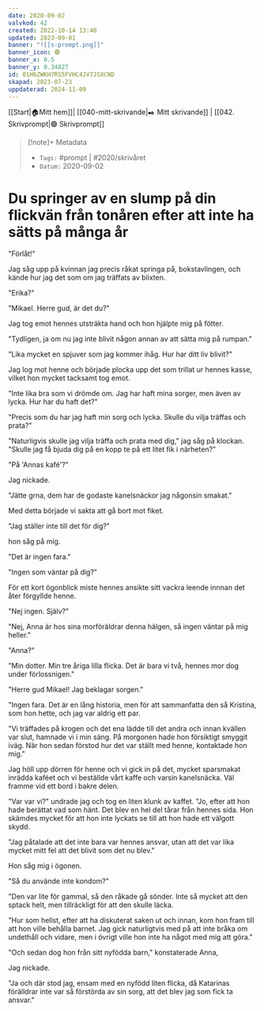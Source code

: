 ```yaml
---
date: 2020-09-02
valvkod: 42
created: 2022-10-14 13:40
updated: 2023-09-01
banner: "![[s-prompt.png]]"
banner_icon: 🟢
banner_x: 0.5
banner_y: 0.34827
id: 01H6ZWKH7RS5FVHC4JV7JSXCND
skapad: 2023-07-23
uppdaterad: 2024-11-09
---
```

[[Start|🏠Mitt hem]]| [[040-mitt-skrivande|✒️ Mitt skrivande]] | [[042. Skrivprompt|🟢 Skrivprompt]]

> [!note]+ Metadata
> * `Tags:`  #prompt | #2020/skrivåret 
> * `Datum:` 2020-09-02

# Du springer av en slump på din flickvän från tonåren efter att inte ha sätts på många år

"Förlåt!"

Jag såg upp på kvinnan jag precis råkat springa på, bokstavlingen, och kände hur jag det som om jag träffats av blixten.

"Erika?"

"Mikael. Herre gud, är det du?"

Jag tog emot hennes utsträkta hand och hon hjälpte mig på fötter.

"Tydligen, ja om nu jag inte blivit någon annan av att sätta mig på rumpan."

"Lika mycket en spjuver som jag kommer ihåg. Hur har ditt liv blivit?"

Jag log mot henne och började plocka upp det som trillat ur hennes kasse, vilket hon mycket tacksamt tog emot.

"Inte lika bra som vi drömde om. Jag har haft mina sorger, men även av lycka. Hur har du haft det?"

"Precis som du har jag haft min sorg och lycka. Skulle du vilja träffas och prata?"

"Naturligvis skulle jag vilja träffa och prata med dig," jag såg på klockan. "Skulle jag få bjuda dig på en kopp te på ett litet fik i närheten?"

"På 'Annas kafé'?"

Jag nickade.

"Jätte grna, dem har de godaste kanelsnäckor jag någonsin smakat."

Med detta började vi sakta att gå bort mot fiket.

"Jag ställer inte till det för dig?"

hon såg på mig.

"Det är ingen fara."

"Ingen som väntar på dig?"

För ett kort ögonblick miste hennes ansikte sitt vackra leende innnan det åter förgyllde henne.

"Nej ingen. Själv?"

"Nej, Anna är hos sina morföräldrar denna hälgen, så ingen väntar på mig heller."

"Anna?"

"Min dotter. Min tre åriga lilla flicka. Det är bara vi två, hennes mor dog under förlossnigen."

"Herre gud Mikael! Jag beklagar sorgen."

"Ingen fara. Det är en lång historia, men för att sammanfatta den så Kristina, som hon hette, och jag var aldrig ett par.

"Vi träffades på krogen och det ena lädde till det andra och innan kvällen var slut, hamnade vi i min säng. På morgonen hade hon försiktigt smyggit iväg. När hon sedan förstod hur det var ställt med henne, kontaktade hon mig."

Jag höll upp dörren för henne och vi gick in på det, mycket sparsmakat inrädda kaféet och vi beställde vårt kaffe och varsin kanelsnäcka. Väl framme vid ett bord i bakre delen.

"Var var vi?" undrade jag och tog en liten klunk av kaffet. "Jo, efter att hon hade berättat vad som hänt. Det blev en hel del tårar från hennes sida. Hon skämdes mycket för att hon inte lyckats se till att hon hade ett välgott skydd.

"Jag påtalade att det inte bara var hennes ansvar, utan att det var lika mycket mitt fel att det blivit som det nu blev."

Hon såg mig i ögonen.

"Så du använde inte kondom?"

"Den var lite för gammal, så den råkade gå sönder. Inte så mycket att den sptack helt, men tillräckligt för att den skulle läcka.

"Hur som hellst, efter att ha diskuterat saken ut och innan, kom hon fram till att hon ville behålla barnet. Jag gick naturligtvis med på att inte bråka om undethåll och vidare, men i övrigt ville hon inte ha något med mig att göra."

"Och sedan dog hon från sitt nyfödda barn," konstaterade Anna,

Jag nickade.

"Ja och där stod jag, ensam med en nyfödd liten flicka, då Katarinas förälldrar inte var så förstörda av sin sorg, att det blev jag som fick ta ansvar."


